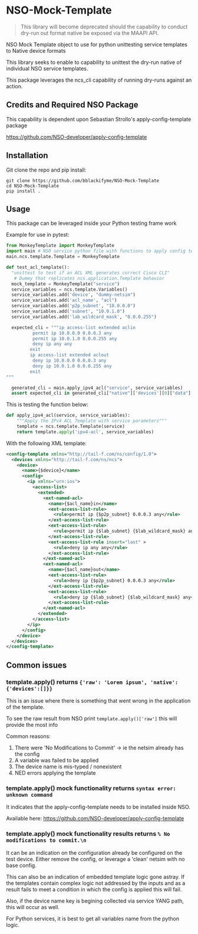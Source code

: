 # NSO-Mock-Template

>This library will become deprecated should the capability to conduct dry-run out format native be exposed via the MAAPI API.


NSO Mock Template object to use for python unittesting service templates to Native device formats

This library seeks to enable to capability to unittest the dry-run native of individual NSO service templates.

This package leverages the ncs_cli capability of running dry-runs against an action.

## Credits and Required NSO Package

This capability is dependent upon Sebastian Strollo's apply-config-template package

https://github.com/NSO-developer/apply-config-template



## Installation

Git clone the repo and pip install:

```shell
git clone https://github.com/bblackifyme/NSO-Mock-Template
cd NSO-Mock-Template
pip install .
```

## Usage

This package can be leveraged inside your Python testing frame work

Example for use in pytest:

```python
from MonkeyTemplate import MonkeyTemplate
import main # NSO service python file with functions to apply config templates
main.ncs.template.Template = MonkeyTemplate

def test_acl_template():
  "unittest to test if an ACL XML generates correct Cisco CLI"
   # Dummy that replicates ncs.application.Template behavior
  mock_template = MonkeyTemplate("service")
  service_variables = ncs.template.Variables()
  service_variables.add('device', "dummy-netsim")
  service_variables.add('acl_name', "acl")
  service_variables.add('p2p_subnet', "10.0.0.0")
  service_variables.add('subnet', "10.0.1.0")
  service_variables.add('lab_wildcard_mask', "0.0.0.255")

  expected_cli = """ip access-list extended aclin
          permit ip 10.0.0.0 0.0.0.3 any
          permit ip 10.0.1.0 0.0.0.255 any
          deny ip any any
         exit
         ip access-list extended aclout
          deny ip 10.0.0.0 0.0.0.3 any
          deny ip 10.0.1.0 0.0.0.255 any
         exit
"""

  generated_cli = main.apply_ipv4_acl("service", service_variables)
  assert expected_cli in generated_cli["native"]['devices'][0]["data"]
```

This is testing the function below:

```python
def apply_ipv4_acl(service, service_variables):
    """Apply the IPv4 ACL Template with service parameters"""
    template = ncs.template.Template(service)
    return template.apply('ipv4-acl', service_variables)
```

With the following XML template:

```XML
<config-template xmlns="http://tail-f.com/ns/config/1.0">
  <devices xmlns="http://tail-f.com/ns/ncs">
    <device>
      <name>{$device}</name>
      <config>
        <ip xmlns="urn:ios">
          <access-list>
            <extended>
              <ext-named-acl>
                <name>{$acl_name}in</name>
                <ext-access-list-rule>
                  <rule>permit ip {$p2p_subnet} 0.0.0.3 any</rule>
                </ext-access-list-rule>
                <ext-access-list-rule>
                  <rule>permit ip {$lab_subnet} {$lab_wildcard_mask} any</rule>
                </ext-access-list-rule>
                <ext-access-list-rule insert="last" >
                  <rule>deny ip any any</rule>
                </ext-access-list-rule>
              </ext-named-acl>
              <ext-named-acl>
                <name>{$acl_name}out</name>
                <ext-access-list-rule>
                  <rule>deny ip {$p2p_subnet} 0.0.0.3 any</rule>
                </ext-access-list-rule>
                <ext-access-list-rule>
                  <rule>deny ip {$lab_subnet} {$lab_wildcard_mask} any</rule>
                </ext-access-list-rule>
              </ext-named-acl>
            </extended>
          </access-list>
        </ip>
      </config>
    </device>
  </devices>
</config-template>
```

## Common issues

### template.apply() returns `{'raw': 'Lorem ipsum', 'native':{'devices':[]}}`

This is an issue where there is something that went wrong in the application of the template.

To see the raw result from NSO print `template.apply()['raw']` this will provide the most info

Common reasons:
  1. There were 'No Modifications to Commit' -> ie the netsim already has the config
  2. A variable was failed to be applied
  3. The device name is mis-typed / nonexistent
  4. NED errors applying the template

### template.apply() mock functionality returns `syntax error: unknown command`

It indicates that the apply-config-template needs to be installed inside NSO.

Available here: https://github.com/NSO-developer/apply-config-template


### template.apply() mock functionality results returns `% No modifications to commit.\n`


It can be an indication on the configuration already be configured on the test device.
Either remove the config, or leverage a 'clean' netsim with no base config.

This can also be an indication of embedded template logic gone astray. If the templates contain complex logic not addressed by the inputs and as a result fails to meet a condition in which the config is applied this will fail.

Also, if the device name key is begining collected via service YANG path, this will occur as well.

For Python services, it is best to get all variables name from the python logic.
